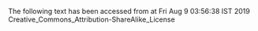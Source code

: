The following text has been accessed from at Fri Aug 9 03:56:38 IST 2019
Creative_Commons_Attribution-ShareAlike_License
